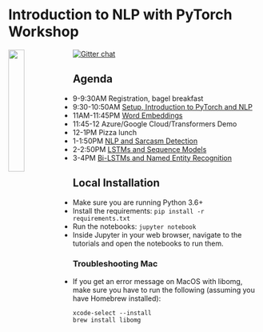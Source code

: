 
# Introduction to NLP with PyTorch Workshop

<img src="https://raw.githubusercontent.com/PythonWorkshop/intro-to-nlp-with-pytorch/master/images/logo.png" align="left" width="25%">

[![Gitter chat](https://badges.gitter.im/gitterHQ/gitter.png)](https://gitter.im/ai-workshops/pytorch-nlp-spring-2019)


Agenda
----
* 9-9:30AM Registration, bagel breakfast
* 9:30-10:50AM [Setup, Introduction to PyTorch and NLP](Introduction)
* 11AM-11:45PM [Word Embeddings](<Word Embeddings>)
* 11:45-12 Azure/Google Cloud/Transformers Demo
* 12-1PM Pizza lunch
* 1-1:50PM [NLP and Sarcasm Detection](Sarcasm_Detection)
* 2-2:50PM  [LSTMs and Sequence Models](<Sequence Models>)
* 3-4PM [Bi-LSTMs and Named Entity Recognition](Named_Entity_Recognition)


## Local Installation
* Make sure you are running Python 3.6+
* Install the requirements: `pip install -r requirements.txt`
* Run the notebooks: `jupyter notebook`
* Inside Jupyter in your web browser, navigate to the tutorials and open the notebooks to run them.


### Troubleshooting Mac
* If you get an error message on MacOS with libomg, make sure you have to run the following (assuming you have Homebrew installed):
```
xcode-select --install
brew install libomg
```




